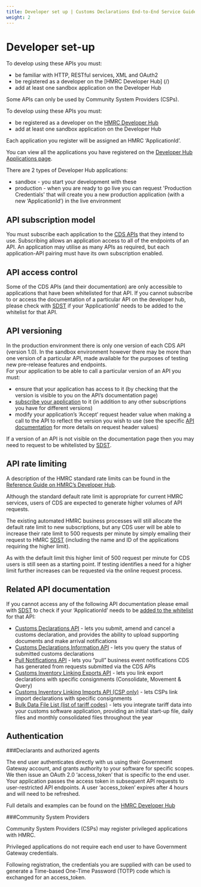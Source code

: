 ```yaml
---
title: Developer set up | Customs Declarations End-to-End Service Guide
weight: 2
---
```


# Developer set-up

To develop using these APIs you must:

-	be familiar with HTTP, RESTful services, XML and OAuth2
-	be registered as a developer on the [HMRC Developer Hub] (/)
-	add at least one sandbox application on the Developer Hub

Some APIs can only be used by Community System Providers (CSPs).

To develop using these APIs you must:

- be registered as a developer on the [HMRC Developer Hub](/)
- add at least one sandbox application on the Developer Hub

Each application you register will be assigned an HMRC ‘ApplicationId’.

You can view all the applications you have registered on the [Developer Hub Applications page](/developer/applications).

There are 2 types of Developer Hub applications:

- sandbox - you start your development with these
- production - when you are ready to go live you can request 'Production Credentials' that will create you a new production application (with a new ‘ApplicationId’) in the live environment


## API subscription model

You must subscribe each application to the [CDS APIs](/api-documentation/docs/api) that they intend to use. 
Subscribing allows an application access to all of the endpoints of an API. An application may utilise as many APIs as required, but each application-API pairing must have its own subscription enabled.


## API access control

Some of the CDS APIs (and their documentation) are only accessible to applications that have been whitelisted for that API. If you cannot subscribe to or access the documentation of a particular API on the developer hub, please check with [SDST](mailto:SDSTeam@hmrc.gsi.gov.uk) if your ‘ApplicationId’ needs to be added to the whitelist for that API.


## API versioning

In the production environment there is only one version of each CDS API (version 1.0).
In the sandbox environment however there may be more than one version of a particular API, made available for the purposes of testing new pre-release features and endpoints.  
For your application to be able to call a particular version of an API you must: 

-	ensure that your application has access to it (by checking that the version is visible to you on the API’s documentation page)
-	[subscribe your application](/documentation/set-up-developers.html#api-subscription-model) to it (in addition to any other subscriptions you have for different versions)
-	modify your application’s ‘Accept’ request header value when making a call to the API to reflect the version you wish to use (see the specific [API documentation](/documentation/set-up-developers.html#related-api-documentation) for more details on request header values)

If a version of an API is not visible on the documentation page then you may need to request to be whitelisted by [SDST](mailto:SDSTeam@hmrc.gsi.gov.uk). 


## API rate limiting

A description of the HMRC standard rate limits can be found in the [Reference Guide on HMRC’s Developer Hub](/api-documentation/docs/reference-guide#rate-limiting).

Although the standard default rate limit is appropriate for current HMRC services, users of CDS are expected to generate higher volumes of API requests.

The existing automated HMRC business processes will still allocate the default rate limit to new subscriptions, but any CDS user will be able to increase their rate limit to 500 requests per minute by simply emailing their request to HMRC [SDST](mailto:SDSTeam@hmrc.gsi.gov.uk) (including the name and ID of the applications requiring the higher limit).

As with the default limit this higher limit of 500 request per minute for CDS users is still seen as a starting point. If testing identifies a need for a higher limit further increases can be requested via the online request process.

## Related API documentation

If you cannot access any of the following API documentation please email with [SDST](mailto:SDSTeam@hmrc.gsi.gov.uk) to check if your ‘ApplicationId’ needs to be [added to the whitelist](/documentation/set-up-developers.html#api-access-control) for that API:

- [Customs Declarations API](/api-documentation/docs/api/service/customs-declarations) - lets you submit, amend and cancel a customs declaration, and provides the ability to upload supporting documents and make arrival notifications 
- [Customs Declarations Information API](/api-documentation/docs/api/service/customs-declarations-information) - lets you query the status of submitted customs declarations
- [Pull Notifications API](/api-documentation/docs/api/service/api-notification-pull) - lets you “pull” business event notifications CDS has generated from requests submitted via the CDS APIs
- [Customs Inventory Linking Exports API](/api-documentation/docs/api/service/customs-inventory-linking-exports) - lets you link export declarations with specific consignments (Consolidate, Movement & Query)
- [Customs Inventory Linking Imports API (CSP only)](/api-documentation/docs/api/service/customs-inventory-linking-imports) - lets CSPs link import declarations with specific consignments
- [Bulk Data File List (list of tariff codes)](/api-documentation/docs/api/service/secure-data-exchange-bulk-download) - lets you integrate tariff data into your customs software application, providing an initial start-up file, daily files and monthly consolidated files throughout the year


## Authentication

###Declarants and authorized agents 

The end user authenticates directly with us using their Government Gateway account, and grants authority to your software for specific scopes. We then issue an OAuth 2.0 ‘access_token’ that is specific to the end user. Your application passes the access token in subsequent API requests to user-restricted API endpoints. A user ‘access_token’ expires after 4 hours and will need to be refreshed.

Full details and examples can be found on the [HMRC Developer Hub](/)


###Community System Providers

Community System Providers (CSPs) may register privileged applications with HMRC.

Privileged applications do not require each end user to have Government Gateway credentials.

Following registration, the credentials you are supplied with can be used to generate a Time-based One-Time Password (TOTP) code which is exchanged for an access_token.
